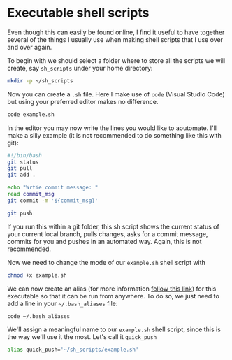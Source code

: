 # Executable shell scripts
Even though this can easily be found online, I find it useful to have together several of the things I usually use when making shell scripts that I use over and over again.

To begin with we should select a folder where to store all the scripts we will create, say `sh_scripts` under your home directory:

```bash
mkdir -p ~/sh_scripts
```

Now you can create a `.sh` file. Here I make use of `code` (Visual Studio Code) but using your preferred editor makes no
 difference. 
```bash
code example.sh
```

In the editor you may now write the lines you would like to aoutomate. I'll make a silly example (it is not recommended
to do something like this with git):
```bash
#!/bin/bash
git status
git pull
git add .

echo "Wrtie commit message: "
read commit_msg
git commit -m '${commit_msg}'

git push
```

If you run this within a git folder, this sh script shows the current status of your current local branch,
pulls changes, asks for a commit message, commits for you and pushes in an automated way. Again, this is not
recommended.

Now we need to change the mode of our `example.sh` shell script with

```bash
chmod +x example.sh
```

We can now create an alias (for more information [follow this link](https://askubuntu.com/questions/1414/how-to-create-a-permanent-alias)) for this executable so that it can be run from anywhere. To do so, we just need to add a line in your `~/.bash_aliases` file:

```bash
code ~/.bash_aliases
```

We'll assign a meaningful name to our `example.sh` shell script, since this is the way we'll use it the most. 
Let's call it `quick_push`

```bash
alias quick_push='~/sh_scripts/example.sh'
```